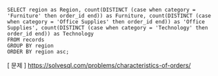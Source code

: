 ```mysql
SELECT region as Region, count(DISTINCT (case when category = 'Furniture' then order_id end)) as Furniture, count(DISTINCT (case when category = 'Office Supplies' then order_id end)) as 'Office Supplies', count(DISTINCT (case when category = 'Technology' then order_id end)) as Technology
FROM records
GROUP BY region
ORDER BY region asc;
```

[ 문제 ]
https://solvesql.com/problems/characteristics-of-orders/
